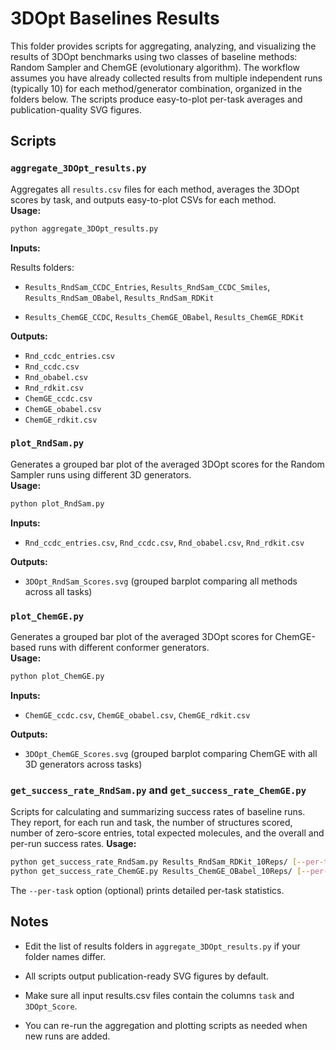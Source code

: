 # 3DOpt Baselines Results

This folder provides scripts for aggregating, analyzing, and visualizing the results of 3DOpt benchmarks using two classes of baseline methods: Random Sampler and ChemGE (evolutionary algorithm). The workflow assumes you have already collected results from multiple independent runs (typically 10) for each method/generator combination, organized in the folders below. The scripts produce easy-to-plot per-task averages and publication-quality SVG figures.

## Scripts

### `aggregate_3DOpt_results.py`  
Aggregates all `results.csv` files for each method, averages the 3DOpt scores by task, and outputs easy-to-plot CSVs for each method.  
**Usage:**  
```bash
python aggregate_3DOpt_results.py
```
**Inputs:**

Results folders:

- `Results_RndSam_CCDC_Entries`, `Results_RndSam_CCDC_Smiles`, `Results_RndSam_OBabel`, `Results_RndSam_RDKit`

- `Results_ChemGE_CCDC`, `Results_ChemGE_OBabel`, `Results_ChemGE_RDKit`

**Outputs:**

- `Rnd_ccdc_entries.csv`
- `Rnd_ccdc.csv`
- `Rnd_obabel.csv`
- `Rnd_rdkit.csv`
- `ChemGE_ccdc.csv`
- `ChemGE_obabel.csv`
- `ChemGE_rdkit.csv`

### `plot_RndSam.py`
Generates a grouped bar plot of the averaged 3DOpt scores for the Random Sampler runs using different 3D generators.  
**Usage:**  
```bash
python plot_RndSam.py
```
**Inputs:**
- `Rnd_ccdc_entries.csv`, `Rnd_ccdc.csv`, `Rnd_obabel.csv`, `Rnd_rdkit.csv`

**Outputs:**
- `3DOpt_RndSam_Scores.svg` (grouped barplot comparing all methods across all tasks)

### `plot_ChemGE.py`
Generates a grouped bar plot of the averaged 3DOpt scores for ChemGE-based runs with different conformer generators.  
**Usage:**  
```bash
python plot_ChemGE.py
```
**Inputs:**
- `ChemGE_ccdc.csv`, `ChemGE_obabel.csv`, `ChemGE_rdkit.csv`

**Outputs:**
- `3DOpt_ChemGE_Scores.svg` (grouped barplot comparing ChemGE with all 3D generators across tasks)

### `get_success_rate_RndSam.py` and `get_success_rate_ChemGE.py`
Scripts for calculating and summarizing success rates of baseline runs.
They report, for each run and task, the number of structures scored, number of zero-score entries, total expected molecules, and the overall and per-run success rates.
**Usage:**  
```bash
python get_success_rate_RndSam.py Results_RndSam_RDKit_10Reps/ [--per-task]
python get_success_rate_ChemGE.py Results_ChemGE_OBabel_10Reps/ [--per-task]
```
The `--per-task` option (optional) prints detailed per-task statistics.


## Notes

- Edit the list of results folders in `aggregate_3DOpt_results.py` if your folder names differ.

- All scripts output publication-ready SVG figures by default.

- Make sure all input results.csv files contain the columns `task` and `3DOpt_Score`.

- You can re-run the aggregation and plotting scripts as needed when new runs are added.